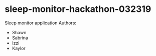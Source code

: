 # sleep-monitor-hackathon-032319
Sleep monitor application
Authors:
* Shawn
* Sabrina
* Izzi
* Kaylor

